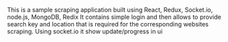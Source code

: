 This is a sample scraping application built using React, Redux, Socket.io, node.js, MongoDB, Redix
It contains simple login and then allows to provide search key and location that is required for the corresponding websites scraping. Using socket.io it show update/progress in ui


